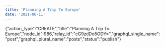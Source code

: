 ```yaml
---
title: 'Planning A Trip To Europe'
date: '2021-06-11'
---
```


{"action_type":"CREATE","title":"Planning A Trip To Europe","node_id":986,"relay_id":"cG9zdDo5ODY=","graphql_single_name":"post","graphql_plural_name":"posts","status":"publish"}
